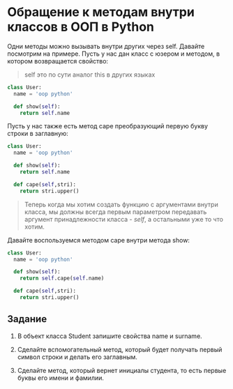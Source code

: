 # Обращение к методам внутри классов в ООП в Python

Одни методы можно вызывать внутри других через self. 
Давайте посмотрим на примере. Пусть у нас дан класс с юзером и методом, 
в котором возвращается свойство:
> self это по сути аналог this в других языках

```py
class User:
  name = 'oop python'

  def show(self):
    return self.name
```

Пусть у нас также есть метод cape преобразующий первую букву строки в заглавную:
```py
class User:
  name = 'oop python'

  def show(self):
    return self.name

  def cape(self,stri):
    return stri.upper()

```

> Теперь когда мы хотим создать функцию с аргументами внутри класса, 
> мы должны всегда первым параметром передавать аргумент принадлежности класса - *self*, 
> а остальными уже то что хотим.

Давайте воспользуемся методом cape внутри метода show:
```py
class User:
  name = 'oop python'

  def show(self):
    return self.cape(self.name)

  def cape(self,stri):
    return stri.upper()
```

## Задание

1. В объект класса Student запишите свойства name и surname.

2. Сделайте вспомогательный метод, который будет получать первый символ строки и делать его заглавным.

3. Сделайте метод, который вернет инициалы студента, то есть первые буквы его имени и фамилии.
